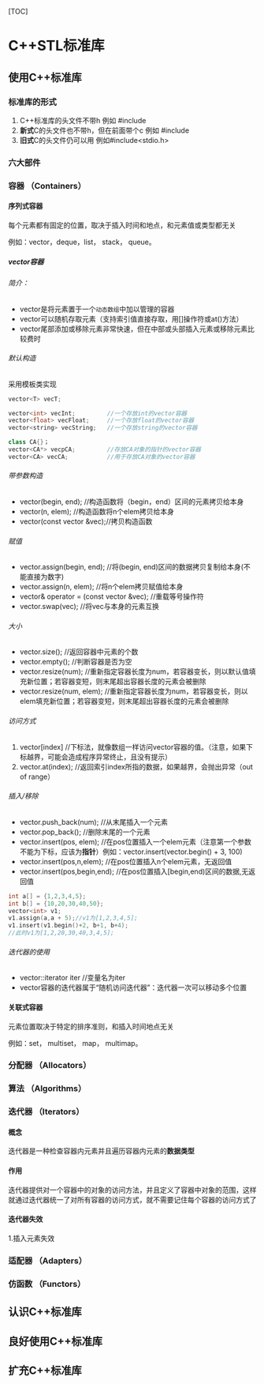 [TOC]



# C++STL标准库

## 使用C++标准库

### 标准库的形式

1. C++标准库的头文件不带h	例如 #include<vector>
2. **新式**C的头文件也不带h，但在前面带个c    例如 #include<cstdio>
3. **旧式**C的头文件仍可以用    例如#include<stdio.h>

### 六大部件

### 容器 （Containers）

#### 序列式容器

每个元素都有固定的位置，取决于插入时间和地点，和元素值或类型都无关

例如：vector，deque，list， stack， queue。

##### vector容器

###### 简介：

- vector是将元素置于一个`动态数组`中加以管理的容器
- vector可以随机存取元素（支持索引值直接存取，用[]操作符或at()方法）
- vector尾部添加或移除元素非常快速，但在中部或头部插入元素或移除元素比较费时

###### 默认构造

采用模板类实现

```c++
vector<T> vecT;

vector<int> vecInt;			//一个存放int的vector容器
vector<float> vecFloat;		//一个存放float的vector容器
vector<string> vecString;	//一个存放string的vector容器

class CA{}；
vector<CA*> vecpCA;			//存放CA对象的指针的vector容器
vector<CA> vecCA;			//用于存放CA对象的vector容器
```

###### 带参数构造

- vector(begin, end);		//构造函数将（begin，end）区间的元素拷贝给本身
- vector(n, elem);             //构造函数将n个elem拷贝给本身
- vector(const vector &vec);//拷贝构造函数

###### 赋值

- vector.assign(begin, end);	//将(begin, end)区间的数据拷贝复制给本身(不能直接为数字)
- vector.assign(n, elem);        //将n个elem拷贝赋值给本身
- vector& operator = (const vector &vec); //重载等号操作符
- vector.swap(vec);                //将vec与本身的元素互换

###### 大小

- vector.size();						//返回容器中元素的个数
- vector.empty();                    //判断容器是否为空
- vector.resize(num);             //重新指定容器长度为num，若容器变长，则以默认值填充新位置；若容器变短，则末尾超出容器长度的元素会被删除
- vector.resize(num, elem);   //重新指定容器长度为num，若容器变长，则以elem填充新位置；若容器变短，则末尾超出容器长度的元素会被删除

###### 访问方式

1. vector[index]						//下标法，就像数组一样访问vector容器的值。（注意，如果下标越界，可能会造成程序异常终止，且没有提示）
2. vector.at(index);                   //返回索引index所指的数据，如果越界，会抛出异常（out of range）

###### 插入/移除

- vector.push_back(num); 	 //从末尾插入一个元素
- vector.pop_back();               //删除末尾的一个元素
- vector.insert(pos, elem);      //在pos位置插入一个elem元素（注意第一个参数不能为下标，应该为**指针**）例如：vector.insert(vector.begin() + 3, 100)
- vector.insert(pos,n,elem);    //在pos位置插入n个elem元素，无返回值
- vector.insert(pos,begin,end); //在pos位置插入[begin,end)区间的数据,无返回值

```c++
int a[] = {1,2,3,4,5};
int b[] = {10,20,30,40,50};
vector<int> v1;
v1.assign(a,a + 5);//v1为[1,2,3,4,5];
v1.insert(v1.begin()+2, b+1, b+4);
//此时v1为[1,2,20,30,40,3,4,5];
```

###### 迭代器的使用

- vector<int>::iterator iter		//变量名为iter
- vector容器的迭代器属于“随机访问迭代器”：迭代器一次可以移动多个位置







#### 关联式容器

元素位置取决于特定的排序准则，和插入时间地点无关

例如：set， multiset， map， multimap。



### 分配器 （Allocators）

### 算法 （Algorithms）

### 迭代器 （Iterators）

#### 概念

迭代器是一种检查容器内元素并且遍历容器内元素的**数据类型**

#### 作用

迭代器提供对一个容器中的对象的访问方法，并且定义了容器中对象的范围，这样就通过迭代器统一了对所有容器的访问方式，就不需要记住每个容器的访问方式了

#### 迭代器失效

1.插入元素失效









### 适配器 （Adapters）

### 仿函数 （Functors）









## 认识C++标准库











## 良好使用C++标准库













## 扩充C++标准库

